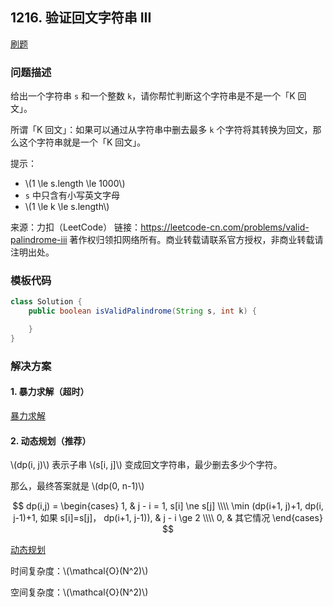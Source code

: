 <script src="https://cdn.bootcss.com/mathjax/2.7.7/MathJax.js?config=TeX-AMS-MML_HTMLorMML"></script>

## 1216. 验证回文字符串 III

[刷题](qu1216/solu/Solution.java)

### 问题描述

给出一个字符串 `s` 和一个整数 `k`，请你帮忙判断这个字符串是不是一个「K 回文」。

所谓「K 回文」：如果可以通过从字符串中删去最多 `k` 个字符将其转换为回文，那么这个字符串就是一个「K 回文」。

提示：

* \\(1 \le s.length \le 1000\\)
* `s` 中只含有小写英文字母
* \\(1 \le k \le s.length\\)


来源：力扣（LeetCode）
链接：https://leetcode-cn.com/problems/valid-palindrome-iii
著作权归领扣网络所有。商业转载请联系官方授权，非商业转载请注明出处。

### 模板代码

``` java
class Solution {
    public boolean isValidPalindrome(String s, int k) {

    }
}
```

### 解决方案

#### 1. 暴力求解（超时）

[暴力求解](qu1216/solu1/Solution.java)

#### 2. 动态规划（推荐）

\\(dp(i, j)\\) 表示子串 \\(s[i, j]\\) 变成回文字符串，最少删去多少个字符。

那么，最终答案就是 \\(dp(0, n-1)\\)

$$
dp(i,j) = 
\begin{cases}
1, & j - i = 1, s[i] \ne s[j] \\\\
\min (dp(i+1, j)+1, dp(i, j-1)+1, 如果 s[i]=s[j]， dp(i+1, j-1)), & j - i \ge 2 \\\\
0, & 其它情况
\end{cases}
$$

[动态规划](qu1216/solu2/Solution.java)

时间复杂度：\\(\mathcal{O}(N^2)\\)

空间复杂度：\\(\mathcal{O}(N^2)\\)

